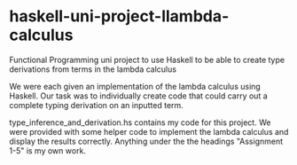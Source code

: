 # haskell-uni-project-llambda-calculus
Functional Programming uni project to use Haskell to be able to create type derivations from terms in the lambda calculus

We were each given an implementation of the lambda calculus using Haskell. Our task was to individually create code that could carry out a complete typing derivation on an inputted term.

type_inference_and_derivation.hs contains my code for this project. We were provided with some helper code to implement the lambda calculus and display the results correctly. Anything under the the headings "Assignment 1-5" is my own work.
